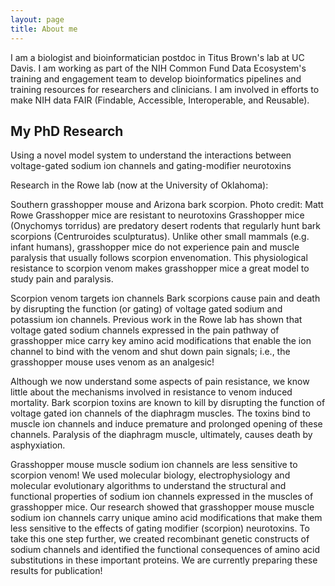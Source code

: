 ```yaml
---
layout: page
title: About me
---
```


<div id="aboutme-section">

I am a biologist and bioinformatician postdoc in Titus Brown's lab at UC Davis. I am working as part of the NIH Common Fund Data Ecosystem's training and engagement team to develop bioinformatics pipelines and training resources for researchers and clinicians. I am involved in efforts to make NIH data FAIR (Findable, Accessible, Interoperable, and Reusable).

<div id="aboutme-section">


My PhD Research
---
<p class="about-text">
<span class="fa fa-flask about-icon"></span>
Using a novel model system to understand the interactions between voltage-gated sodium ion channels and gating-modifier neurotoxins

Research in the Rowe lab (now at the University of Oklahoma):

Southern grasshopper mouse and Arizona bark scorpion. Photo credit: Matt Rowe
Grasshopper mice are resistant to neurotoxins
Grasshopper mice (Onychomys torridus) are predatory desert rodents that regularly hunt bark scorpions (Centruroides sculpturatus). Unlike other small mammals (e.g. infant humans), grasshopper mice do not experience pain and muscle paralysis that usually follows scorpion envenomation. This physiological resistance to scorpion venom makes grasshopper mice a great model to study pain and paralysis.

Scorpion venom targets ion channels
Bark scorpions cause pain and death by disrupting the function (or gating) of voltage gated sodium and potassium ion channels. Previous work in the Rowe lab has shown that voltage gated sodium channels expressed in the pain pathway of grasshopper mice carry key amino acid modifications that enable the ion channel to bind with the venom and shut down pain signals; i.e., the grasshopper mouse uses venom as an analgesic!

Although we now understand some aspects of pain resistance, we know little about the mechanisms involved in resistance to venom induced mortality. Bark scorpion toxins are known to kill by disrupting the function of voltage gated ion channels of the diaphragm muscles. The toxins bind to muscle ion channels and induce premature and prolonged opening of these channels. Paralysis of the diaphragm muscle, ultimately, causes  death by asphyxiation.

Grasshopper mouse muscle sodium ion channels are less sensitive to scorpion venom!
We used molecular biology, electrophysiology and molecular evolutionary algorithms to understand the structural and functional properties of sodium ion channels expressed in the muscles of grasshopper mice. Our research showed that grasshopper mouse muscle sodium ion channels carry unique amino acid modifications that make them less sensitive to the effects of gating modifier (scorpion) neurotoxins. To take this one step further, we created recombinant genetic constructs of sodium channels and identified the functional consequences of amino acid substitutions in these important proteins. We are currently preparing these results for publication!
</p>
